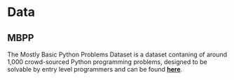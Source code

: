 # Data

## MBPP
The Mostly Basic Python Problems Dataset is a dataset contaning of around 1,000 crowd-sourced Python programming problems, designed to be solvable by entry level programmers and can be found **[here](https://github.com/google-research/google-research/tree/master/mbpp)**.